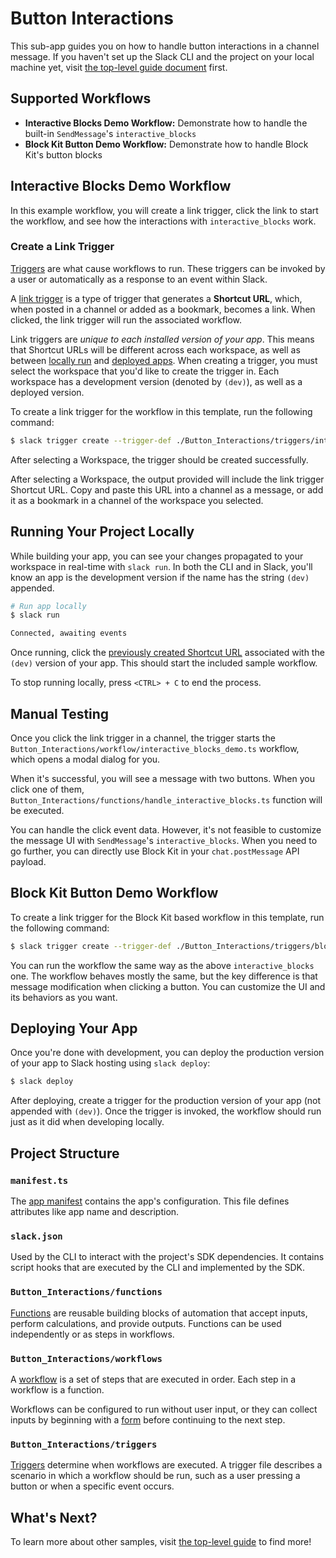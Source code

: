 # Button Interactions

This sub-app guides you on how to handle button interactions in a channel
message. If you haven't set up the Slack CLI and the project on your local machine
yet, visit [the top-level guide document](../README.md) first.

## Supported Workflows

- **Interactive Blocks Demo Workflow:** Demonstrate how to handle the built-in
  `SendMessage`'s `interactive_blocks`
- **Block Kit Button Demo Workflow:** Demonstrate how to handle Block Kit's
  button blocks

## Interactive Blocks Demo Workflow

In this example workflow, you will create a link trigger, click the link to
start the workflow, and see how the interactions with `interactive_blocks` work.

### Create a Link Trigger

[Triggers](https://api.slack.com/future/triggers) are what cause workflows to
run. These triggers can be invoked by a user or automatically as a response to
an event within Slack.

A [link trigger](https://api.slack.com/future/triggers/link) is a type of
trigger that generates a **Shortcut URL**, which, when posted in a channel or
added as a bookmark, becomes a link. When clicked, the link trigger will run the
associated workflow.

Link triggers are _unique to each installed version of your app_. This means
that Shortcut URLs will be different across each workspace, as well as between
[locally run](#running-your-project-locally) and
[deployed apps](#deploying-your-app). When creating a trigger, you must select
the workspace that you'd like to create the trigger in. Each workspace has a
development version (denoted by `(dev)`), as well as a deployed version.

To create a link trigger for the workflow in this template, run the following
command:

```zsh
$ slack trigger create --trigger-def ./Button_Interactions/triggers/interactive_blocks_link.ts
```

After selecting a Workspace, the trigger should be created successfully.

After selecting a Workspace, the output provided will include the link trigger
Shortcut URL. Copy and paste this URL into a channel as a message, or add it as
a bookmark in a channel of the workspace you selected.

## Running Your Project Locally

While building your app, you can see your changes propagated to your workspace
in real-time with `slack run`. In both the CLI and in Slack, you'll know an app
is the development version if the name has the string `(dev)` appended.

```zsh
# Run app locally
$ slack run

Connected, awaiting events
```

Once running, click the
[previously created Shortcut URL](#create-a-link-trigger) associated with the
`(dev)` version of your app. This should start the included sample workflow.

To stop running locally, press `<CTRL> + C` to end the process.

## Manual Testing

Once you click the link trigger in a channel, the trigger starts the
`Button_Interactions/workflow/interactive_blocks_demo.ts` workflow, which opens
a modal dialog for you.

When it's successful, you will see a message with two buttons. When you click
one of them, `Button_Interactions/functions/handle_interactive_blocks.ts`
function will be executed.

You can handle the click event data. However, it's not feasible to customize the
message UI with `SendMessage`'s `interactive_blocks`. When you need to go
further, you can directly use Block Kit in your `chat.postMessage` API payload.

## Block Kit Button Demo Workflow

To create a link trigger for the Block Kit based workflow in this template, run
the following command:

```zsh
$ slack trigger create --trigger-def ./Button_Interactions/triggers/block_kit_button_link.ts
```

You can run the workflow the same way as the above `interactive_blocks` one. The
workflow behaves mostly the same, but the key difference is that message
modification when clicking a button. You can customize the UI and its behaviors
as you want.

## Deploying Your App

Once you're done with development, you can deploy the production version of your
app to Slack hosting using `slack deploy`:

```zsh
$ slack deploy
```

After deploying, create a trigger for the production version of your app (not
appended with `(dev)`). Once the trigger is invoked, the workflow should run
just as it did when developing locally.

## Project Structure

### `manifest.ts`

The [app manifest](https://api.slack.com/future/manifest) contains the app's
configuration. This file defines attributes like app name and description.

### `slack.json`

Used by the CLI to interact with the project's SDK dependencies. It contains
script hooks that are executed by the CLI and implemented by the SDK.

### `Button_Interactions/functions`

[Functions](https://api.slack.com/future/functions) are reusable building blocks
of automation that accept inputs, perform calculations, and provide outputs.
Functions can be used independently or as steps in workflows.

### `Button_Interactions/workflows`

A [workflow](https://api.slack.com/future/workflows) is a set of steps that are
executed in order. Each step in a workflow is a function.

Workflows can be configured to run without user input, or they can collect
inputs by beginning with a [form](https://api.slack.com/future/forms) before
continuing to the next step.

### `Button_Interactions/triggers`

[Triggers](https://api.slack.com/future/triggers) determine when workflows are
executed. A trigger file describes a scenario in which a workflow should be run,
such as a user pressing a button or when a specific event occurs.

## What's Next?

To learn more about other samples, visit [the top-level guide](../README.md) to
find more!

